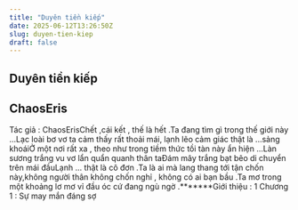 ```yaml
---
title: "Duyên tiền kiếp"
date: 2025-06-12T13:26:50Z
slug: duyen-tien-kiep
draft: false
---
```


## Duyên tiền kiếp

## ChaosEris

Tác giả : ChaosErisChết ,cái kết , thế là hết .Ta đang tìm gì trong thế giới này ...Lạc loài bơ vơ ta cảm thấy rất thoải mái, lạnh lẽo cảm giác thật là ...sảng khoáiỞ một nơi rất xa , theo như trong tiềm thức tồi tàn này ẩn hiện ...Làn sương trắng vu vơ lẩn quẩn quanh thân taĐám mây trắng bạt bẽo di chuyển trên mái đầuLạnh ... thật là cô đơn .Ta là ai mà lang thang tới tận chốn này,không người thân không chốn nghỉ , không có ai bạn bầu .Ta mơ trong một khoảng lơ mơ vỉ đầu óc cứ đang ngù ngờ .*******Giới thiệu : 1
Chương 1 : Sự may mắn đáng sợ